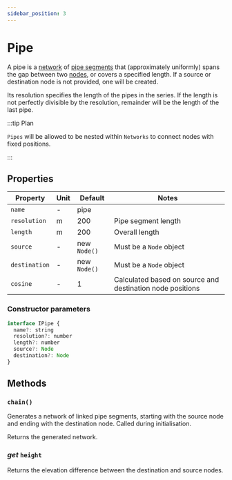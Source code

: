 ```yaml
---
sidebar_position: 3
---
```


# Pipe

A pipe is a [network](/docs/model/Network) of [pipe segments](/docs/model/PipeSegment) that (approximately uniformly) spans the gap between two [nodes](/docs/model/Node), or covers a specified length. If a source or destination node is not provided, one will be created.

Its resolution specifies the length of the pipes in the series. If the length is not perfectly divisible by the resolution, remainder will be the length of the last pipe.

:::tip Plan

`Pipes` will be allowed to be nested within `Networks` to connect nodes with fixed positions.

:::

## Properties

| Property      | Unit | Default      | Notes                                                     |
| ------------- | ---- | ------------ | --------------------------------------------------------- |
| `name`        | -    | pipe         |                                                           |
| `resolution`  | m    | 200          | Pipe segment length                                       |
| `length`      | m    | 200          | Overall length                                            |
| `source`      | -    | new `Node()` | Must be a `Node` object                                   |
| `destination` | -    | new `Node()` | Must be a `Node` object                                   |
| `cosine`      | -    | 1            | Calculated based on source and destination node positions |

### Constructor parameters

```js
interface IPipe {
  name?: string
  resolution?: number
  length?: number
  source?: Node
  destination?: Node
}
```

## Methods

### `chain()`

Generates a network of linked pipe segments, starting with the source node and ending with the destination node. Called during initialisation.

Returns the generated network.

### _get_ `height`

Returns the elevation difference between the destination and source nodes.
